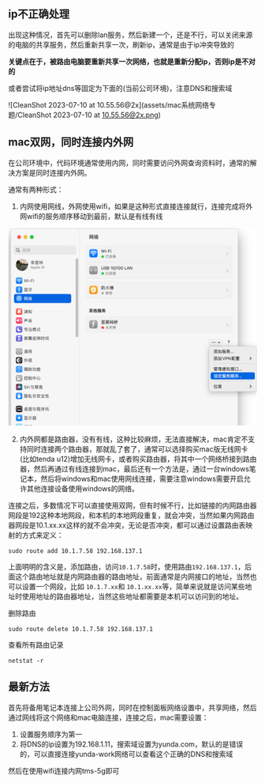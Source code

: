 ## ip不正确处理

出现这种情况，首先可以删除lan服务，然后新建一个，还是不行，可以关闭来源的电脑的共享服务，然后重新共享一次，刷新ip，通常是由于ip冲突导致的

**关键点在于，被路由电脑要重新共享一次网络，也就是重新分配ip，否则ip是不对的**

或者尝试将ip地址dns等固定为下面的(当前公司环境)，注意DNS和搜索域

![CleanShot 2023-07-10 at 10.55.56@2x](assets/mac系统网络专题/CleanShot 2023-07-10 at 10.55.56@2x.png)

## mac双网，同时连接内外网

在公司环境中，代码环境通常使用内网，同时需要访问外网查询资料时，通常的解决方案是同时连接内外网。

通常有两种形式：

1. 内网使用网线，外网使用wifi，如果是这种形式直接连接就行，连接完成将外网wifi的服务顺序移动到最前，默认是有线有线

<img src="assets/mac系统网络专题/image-20230602153936717.png" alt="image-20230602153936717" style="zoom:50%;" />

2. 内外网都是路由器，没有有线，这种比较麻烦，无法直接解决，mac肯定不支持同时连接两个路由器，那就乱了套了，通常可以选择购买mac版无线网卡(比如tenda u12)增加无线网卡，或者购买路由器，将其中一个网络桥接到路由器，然后再通过有线连接到mac，最后还有一个方法是，通过一台windows笔记本，然后将windows和mac使用网线连接，需要注意windows需要开启允许其他连接设备使用windows的网络。

连接之后，多数情况下可以直接使用双网，但有时候不行，比如链接的内网路由器网段是192这种本地网段，和本机的本地网段重复，就会冲突，当然如果内网路由器网段是10.1.xx.xx这样的就不会冲突，无论是否冲突，都可以通过设置路由表映射的方式来定义：

```shell
sudo route add 10.1.7.58 192.168.137.1
```

上面明明的含义是，添加路由，访问`10.1.7.58`时，使用路由`192.168.137.1`，后面这个路由地址就是内网路由器的路由地址，前面通常是内网接口的地址，当然也可以设置一个网段，比如 `10.1.7.xx`和 `10.1.xx.xx`等，简单来说就是访问某些地址时使用地址的路由器地址，当然这些地址都需要是本机可以访问到的地址。

删除路由

```shell
sudo route delete 10.1.7.58 192.168.137.1
```

查看所有路由记录

```shell
netstat -r
```

## 最新方法

首先将备用笔记本连接上公司外网，同时在控制面板网络设置中，共享网络，然后通过网线将这个网络和mac电脑连接，连接之后，mac需要设置：

1. 设置服务顺序为第一
2. 将DNS的ip设置为192.168.1.11，搜索域设置为yunda.com，默认的是错误的，可以直接连接yunda-work网络可以查看这个正确的DNS和搜索域

然后在使用wifi连接内网tms-5g即可